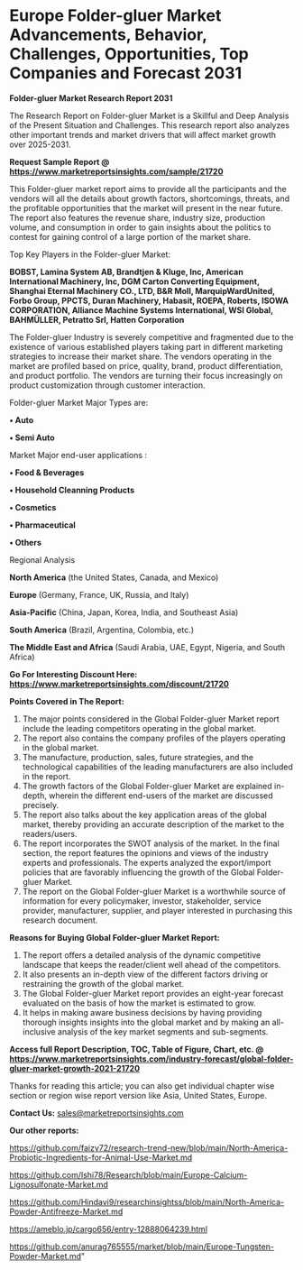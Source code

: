 # Europe Folder-gluer Market Advancements, Behavior, Challenges, Opportunities, Top Companies and Forecast 2031

<strong>Folder-gluer Market Research Report 2031</strong>

The Research Report on Folder-gluer Market is a Skillful and Deep Analysis of the Present Situation and Challenges. This research report also analyzes other important trends and market drivers that will affect market growth over 2025-2031.

<strong>Request Sample Report @ <a href=https://www.marketreportsinsights.com/sample/21720>https://www.marketreportsinsights.com/sample/21720</a></strong>

This Folder-gluer market report aims to provide all the participants and the vendors will all the details about growth factors, shortcomings, threats, and the profitable opportunities that the market will present in the near future. The report also features the revenue share, industry size, production volume, and consumption in order to gain insights about the politics to contest for gaining control of a large portion of the market share.

Top Key Players in the Folder-gluer Market:

<strong>BOBST, Lamina System AB, Brandtjen & Kluge, Inc, American International Machinery, Inc, DGM Carton Converting Equipment, Shanghai Eternal Machinery CO., LTD, B&R Moll, MarquipWardUnited, Forbo Group, PPCTS, Duran Machinery, Habasit, ROEPA, Roberts, ISOWA CORPORATION, Alliance Machine Systems International, WSI Global, BAHMÜLLER, Petratto Srl, Hatten Corporation</strong>

The Folder-gluer Industry is severely competitive and fragmented due to the existence of various established players taking part in different marketing strategies to increase their market share. The vendors operating in the market are profiled based on price, quality, brand, product differentiation, and product portfolio. The vendors are turning their focus increasingly on product customization through customer interaction.

Folder-gluer Market Major Types are:

<strong>• Auto

• Semi Auto</strong>

Market Major end-user applications :

<strong>• Food & Beverages

• Household Cleanning Products

• Cosmetics

• Pharmaceutical

• Others</strong>

Regional Analysis

</u><strong><b>North America</b></strong> (the United States, Canada, and Mexico)

<strong><b>Europe </b></strong>(Germany, France, UK, Russia, and Italy)

<strong><b>Asia-Pacific</b></strong> (China, Japan, Korea, India, and Southeast Asia)

<strong><b>South America</b></strong> (Brazil, Argentina, Colombia, etc.)

<strong><b>The Middle East and Africa</b></strong> (Saudi Arabia, UAE, Egypt, Nigeria, and South Africa)

<strong>Go For Interesting Discount Here: <a href=https://www.marketreportsinsights.com/discount/21720>https://www.marketreportsinsights.com/discount/21720</a></strong>

<strong>Points Covered in The Report:</strong>
<ol>
  <li>The major points considered in the Global Folder-gluer Market report include the leading competitors operating in the global market.</li>
  <li>The report also contains the company profiles of the players operating in the global market.</li>
  <li>The manufacture, production, sales, future strategies, and the technological capabilities of the leading manufacturers are also included in the report.</li>
  <li>The growth factors of the Global Folder-gluer Market are explained in-depth, wherein the different end-users of the market are discussed precisely.</li>
  <li>The report also talks about the key application areas of the global market, thereby providing an accurate description of the market to the readers/users.</li>
  <li>The report incorporates the SWOT analysis of the market. In the final section, the report features the opinions and views of the industry experts and professionals. The experts analyzed the export/import policies that are favorably influencing the growth of the Global Folder-gluer Market.</li>
  <li>The report on the Global Folder-gluer Market is a worthwhile source of information for every policymaker, investor, stakeholder, service provider, manufacturer, supplier, and player interested in purchasing this research document.</li>
</ol>
<strong>Reasons for Buying Global Folder-gluer Market Report:</strong>

<ol>
  <li>The report offers a detailed analysis of the dynamic competitive landscape that keeps the reader/client well ahead of the competitors.</li>
  <li>It also presents an in-depth view of the different factors driving or restraining the growth of the global market.</li>
  <li>The Global Folder-gluer Market report provides an eight-year forecast evaluated on the basis of how the market is estimated to grow.</li>
  <li>It helps in making aware business decisions by having providing thorough insights insights into the global market and by making an all-inclusive analysis of the key market segments and sub-segments.</li>
</ol>
<strong>Access full Report Description, TOC, Table of Figure, Chart, etc. @ <a href=https://www.marketreportsinsights.com/industry-forecast/global-folder-gluer-market-growth-2021-21720>https://www.marketreportsinsights.com/industry-forecast/global-folder-gluer-market-growth-2021-21720</a></strong>


Thanks for reading this article; you can also get individual chapter wise section or region wise report version like Asia, United States, Europe.

<strong>Contact Us:</strong>
sales@marketreportsinsights.com

<strong>Our other reports:</strong>

<a href=https://github.com/faizy72/research-trend-new/blob/main/North-America-Probiotic-Ingredients-for-Animal-Use-Market.md>https://github.com/faizy72/research-trend-new/blob/main/North-America-Probiotic-Ingredients-for-Animal-Use-Market.md</a>

<a href=https://github.com/Ishi78/Research/blob/main/Europe-Calcium-Lignosulfonate-Market.md>https://github.com/Ishi78/Research/blob/main/Europe-Calcium-Lignosulfonate-Market.md</a>

<a href=https://github.com/Hindavi9/researchinsightss/blob/main/North-America-Powder-Antifreeze-Market.md>https://github.com/Hindavi9/researchinsightss/blob/main/North-America-Powder-Antifreeze-Market.md</a>

<a href=https://ameblo.jp/cargo656/entry-12888064239.html>https://ameblo.jp/cargo656/entry-12888064239.html</a>

<a href=https://github.com/anurag765555/market/blob/main/Europe-Tungsten-Powder-Market.md>https://github.com/anurag765555/market/blob/main/Europe-Tungsten-Powder-Market.md</a>"
